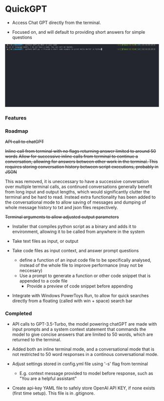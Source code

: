 # QuickGPT
- Access Chat GPT directly from the terminal.

- Focused on, and will default to providing short answers for simple questions

![Example](https://github.com/jask-aran/QuickGPT/blob/main/example.gif)

### Features



### Roadmap
~~API call to chatGPT~~

~~Inline call from terminal with no flags returning answer limited to around 50 words~~
~~Allow for successive inline calls from terminal to continue a conversation, allowing for answers between other work in the terminal. This requires storing conversation history between script executions, probably in JSON~~ 

This was removed, it is uneccessary to have a successive conversation over multiple terminal calls, as continued conversations generally benefit from long input and output lengths, which would significantly clutter the terminal and be hard to read. Instead extra functionality has been added to the conversational mode to allow saving of messages and dumping of whole message history to txt and json files respectively.

~~Terminal arguments to allow adjusted output parameters~~
- Installer that compiles python script as a binary and adds it to environment, allowing it to be called from anywhere in the system
- Take text files as input, or output

- Take code files as input context, and answer prompt questions
    - define a function of an input code file to be specifically analysed, instead of the whole file to improve performance (may not be neccesary)
    - Use a prompt to generate a function or other code snippet that is appended to a code file
        - Provide a preview of code snippet before appending

- Integrate with Windows PowerToys Run, to allow for quick searches directly from a floating (called with win + space) search bar

### Completed
- API calls to GPT-3.5-Turbo, the model powering chatGPT are made with input prompts and a system context statement that commands the model to give concise answers that are limited to 50 words, which are returned to the terminal.
- Added both an inline terminal mode, and a conversational mode that is not restricted to 50 word responses in a continous conversational mode.
- Adjust settings stored in config.yml file using '-s' flag from terminal
    - E.g. context message provided to model before response, such as "You are a helpful assistant"

- Create api-key YAML file to safely store OpenAI API KEY, if none exists (first time setup). This file is in .gitignore.